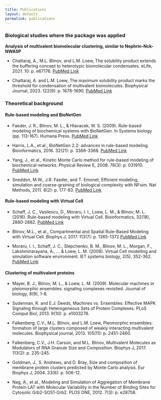 ```yaml
---
title: Publications
layout: default
permalink: publications
---
```


### Biological studies where the package was applied


**Analysis of multivalent biomolecular clustering, similar to Nephrin-Nck-NWASP** 

* Chattaraj, A., M.L. Blinov, and L.M. Loew, The solubility product extends the buffering concept to heterotypic biomolecular condensates. eLife, 2021. 10: p. e67176. [PubMed Link](https://pubmed.ncbi.nlm.nih.gov/34236318/)

* Chattaraj, A. and L.M. Loew, The maximum solubility product marks the threshold for condensation of multivalent biomolecules. Biophysical Journal, 2023. 122(9): p. 1678-1690. [PubMed Link](https://pubmed.ncbi.nlm.nih.gov/36987392/)

### Theoretical background

#### Rule-based modeling and BioNetGen

* Faeder, J. R., Blinov, M. L., & Hlavacek, W. S. (2009). Rule-based modeling of biochemical systems with BioNetGen. In Systems biology (pp. 113-167). Humana Press. [PubMed Link](https://pubmed.ncbi.nlm.nih.gov/19399430/)

* Harris, L.A., et al., BioNetGen 2.2: advances in rule-based modeling. Bioinformatics, 2016. 32(21): p. 3366-3368. [PubMed Link](https://www.ncbi.nlm.nih.gov/pmc/articles/PMC5079481/)

* Yang, J., et al., Kinetic Monte Carlo method for rule-based modeling of biochemical networks. Physical Review E, 2008. 78(3): p. 031910. [PubMed Link](https://www.ncbi.nlm.nih.gov/pmc/articles/PMC2652652/)

* Sneddon, M.W., J.R. Faeder, and T. Emonet, Efficient modeling, simulation and coarse-graining of biological complexity with NFsim. Nat Methods, 2011. 8(2): p. 177-83. [PubMed Link](https://pubmed.ncbi.nlm.nih.gov/21186362/)

#### Rule-based modeling with Virtual Cell

* Schaff, J. C., Vasilescu, D., Moraru, I. I., Loew, L. M., & Blinov, M. L. (2016). Rule-based modeling with Virtual Cell. Bioinformatics, 32(18), 2880-2882. [PubMed Link](https://pubmed.ncbi.nlm.nih.gov/27497444/)

* Blinov, M.L., et al., Compartmental and Spatial Rule-Based Modeling with Virtual Cell. Biophys J, 2017. 113(7): p. 1365-1372.[PubMed Link](https://pubmed.ncbi.nlm.nih.gov/28978431/)

* Moraru, I. I., Schaff, J. C., Slepchenko, B. M., Blinov, M. L., Morgan, F., Lakshminarayana, A., ... & Loew, L. M. (2008). Virtual Cell modelling and simulation software environment. IET systems biology, 2(5), 352-362. [PubMed Link](https://pubmed.ncbi.nlm.nih.gov/19045830/)


#### Clustering of multivalent proteins 

* Mayer, B. J., Blinov, M. L., & Loew, L. M. (2009). Molecular machines or pleiomorphic ensembles: signaling complexes revisited. Journal of biology, 8(9), 1-8. 

* Suderman, R. and E.J. Deeds, Machines vs. Ensembles: Effective MAPK Signaling through Heterogeneous Sets of Protein Complexes. PLoS Comput Biol, 2013. 9(10): p. e1003278. 

* Falkenberg, C.V., M.L. Blinov, and L.M. Loew, Pleomorphic ensembles: formation of large clusters composed of weakly interacting multivalent molecules. Biophysical journal, 2013. 105(11): p. 2451-2460.

* Falkenberg, C.V., J.H. Carson, and M.L. Blinov, Multivalent Molecules as Modulators of RNA Granule Size and Composition. Biophys J, 2017. 113(2): p. 235-245.

* Goldman, J., S. Andrews, and D. Bray, Size and composition of membrane protein clusters predicted by Monte Carlo analysis. Eur Biophys J, 2004. 33(6): p. 506-12.

* Nag, A., et al., Modeling and Simulation of Aggregation of Membrane Protein LAT with Molecular Variability in the Number of Binding Sites for Cytosolic Grb2-SOS1-Grb2. PLOS ONE, 2012. 7(3): p. e28758.


  


